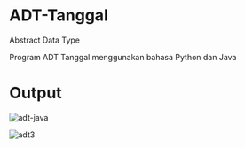 # ADT-Tanggal
Abstract Data Type

Program ADT Tanggal menggunakan bahasa Python dan Java

# Output 

![adt-java](https://user-images.githubusercontent.com/52452132/100355294-1093a700-3024-11eb-89c0-5c61f2876dd3.png)

![adt3](https://user-images.githubusercontent.com/52452132/100355437-5486ac00-3024-11eb-9209-a5fef713274e.png)
